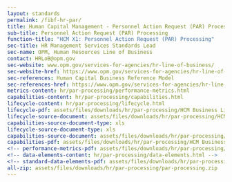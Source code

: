 ```yaml
---
layout: standards
permalink: /fibf-hr-par/
title: Human Capital Management - Personnel Action Request (PAR) Processing
sub-title: Personnel Action Request (PAR) Processing
function-title: "HCM X1: Personnel Action Request (PAR) Processing"
sec-title: HR Management Services Standards Lead
sec-name: OPM, Human Resources Line of Business
contact: HRLoB@opm.gov
sec-website: www.opm.gov/services-for-agencies/hr-line-of-business/
sec-website-href: https://www.opm.gov/services-for-agencies/hr-line-of-business/
sec-references: Human Capital Business Reference Model
sec-references-href: https://www.opm.gov/services-for-agencies/hr-line-of-business/hc-business-reference-model/
metrics-content: hr/par-processing/performance-metrics.html
capabilities-content: hr/par-processing/capabilities.html
lifecycle-content: hr/par-processing/lifecycle.html
lifecycle-pdf: assets/files/downloads/hr/par-processing/HCM Business Lifecycle and Capabilities_X1 (Personnel Action Request (PAR) Processing).xlsx
lifecycle-source-document: assets/files/downloads/hr/par-processing/HCM Business Lifecycle and Capabilities_X1 (Personnel Action Request (PAR) Processing).xlsx
capabilities-source-document-type: xls
lifecycle-source-document-type: xls
capabilities-source-document: assets/files/downloads/hr/par-processing/HCM Business Lifecycle and Capabilities_X1 (Personnel Action Request (PAR) Processing).xlsx
capabilities-pdf: assets/files/downloads/hr/par-processing/HCM Business Lifecycle and Capabilities_X1 (Personnel Action Request (PAR) Processing).xlsx
<!-- performance-metrics-pdf: assets/files/downloads/hr/par-processing/HCM Service Measures_X1 (Personnel Action Request (PAR) Processing).xlsx -->
<!-- data-elements-content: hr/par-processing/data-elements.html -->
<!-- standard-data-elements-pdf: assets/files/downloads/hr/par-processing/HCM Data Standards_X1 (Personnel Action Request (PAR) Processing).xlsx -->
all-zip: assets/files/downloads/hr/par-processing/par-processing.zip
---
```

